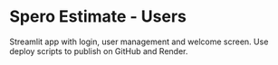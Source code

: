 # Spero Estimate - Users

Streamlit app with login, user management and welcome screen. Use deploy scripts to publish on GitHub and Render.
